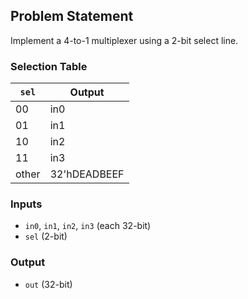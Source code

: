 ## Problem Statement
Implement a 4-to-1 multiplexer using a 2-bit select line.

### Selection Table

| `sel` | Output |
|-------|--------|
| 00    | in0    |
| 01    | in1    |
| 10    | in2    |
| 11    | in3    |
| other | 32'hDEADBEEF |

### Inputs
- `in0`, `in1`, `in2`, `in3` (each 32-bit)
- `sel` (2-bit)

### Output
- `out` (32-bit)
